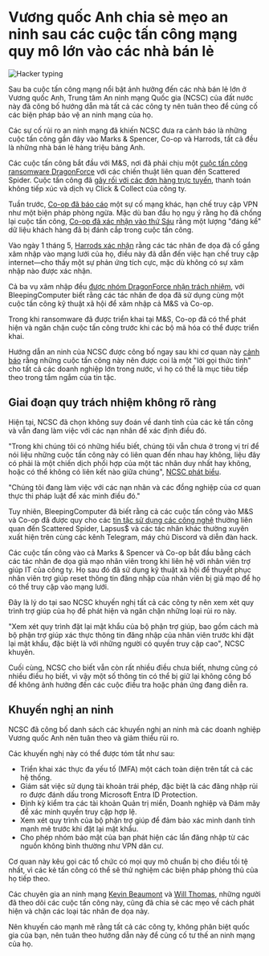 # Vương quốc Anh chia sẻ mẹo an ninh sau các cuộc tấn công mạng quy mô lớn vào các nhà bán lẻ

![Hacker typing](https://www.bleepstatic.com/content/hl-images/2022/01/14/hacker-hacking.jpg)

Sau ba cuộc tấn công mạng nổi bật ảnh hưởng đến các nhà bán lẻ lớn ở Vương quốc Anh, Trung tâm An ninh mạng Quốc gia (NCSC) của đất nước này đã công bố hướng dẫn mà tất cả các công ty nên tuân theo để củng cố các biện pháp bảo vệ an ninh mạng của họ.

Các sự cố rủi ro an ninh mạng đã khiến NCSC đưa ra cảnh báo là những cuộc tấn công gần đây vào Marks & Spencer, Co-op và Harrods, tất cả đều là những nhà bán lẻ hàng triệu bảng Anh.

Các cuộc tấn công bắt đầu với M&S, nơi đã phải chịu một [cuộc tấn công ransomware DragonForce](https://www.bleepingcomputer.com/news/security/marks-and-spencer-breach-linked-to-scattered-spider-ransomware-attack/) với các chiến thuật liên quan đến Scattered Spider. Cuộc tấn công đã [gây rối với các đơn hàng trực tuyến](https://www.bleepingcomputer.com/news/security/marks-and-spencer-pauses-online-orders-after-cyberattack/), thanh toán không tiếp xúc và dịch vụ Click & Collect của công ty.

Tuần trước, [Co-op đã báo cáo](https://www.bleepingcomputer.com/news/security/uk-retailer-co-op-shuts-down-some-it-systems-after-hack-attempt/) một sự cố mạng khác, hạn chế truy cập VPN như một biện pháp phòng ngừa. Mặc dù ban đầu họ ngụ ý rằng họ đã chống lại cuộc tấn công, [Co-op đã xác nhận vào thứ Sáu](https://www.bleepingcomputer.com/news/security/co-op-confirms-data-theft-after-dragonforce-ransomware-claims-attack/) rằng một lượng "đáng kể" dữ liệu khách hàng đã bị đánh cắp trong cuộc tấn công.

Vào ngày 1 tháng 5, [Harrods xác nhận](https://www.bleepingcomputer.com/news/security/harrods-the-next-uk-retailer-targeted-in-a-cyberattack/) rằng các tác nhân đe dọa đã cố gắng xâm nhập vào mạng lưới của họ, điều này đã dẫn đến việc hạn chế truy cập internet—cho thấy một sự phản ứng tích cực, mặc dù không có sự xâm nhập nào được xác nhận.

Cả ba vụ xâm nhập đều [được nhóm DragonForce nhận trách nhiệm](https://www.bleepingcomputer.com/news/security/co-op-confirms-data-theft-after-dragonforce-ransomware-claims-attack/), với BleepingComputer biết rằng các tác nhân đe dọa đã sử dụng cùng một cuộc tấn công kỹ thuật xã hội để xâm nhập cả M&S và Co-op.

Trong khi ransomware đã được triển khai tại M&S, Co-op đã có thể phát hiện và ngăn chặn cuộc tấn công trước khi các bộ mã hóa có thể được triển khai.

Hướng dẫn an ninh của NCSC được công bố ngay sau khi cơ quan này [cảnh báo](https://www.bleepingcomputer.com/news/security/uk-ncsc-cyberattacks-impacting-uk-retailers-are-a-wake-up-call/) rằng những cuộc tấn công này nên được coi là một "lời gọi thức tỉnh" cho tất cả các doanh nghiệp lớn trong nước, vì họ có thể là mục tiêu tiếp theo trong tầm ngắm của tin tặc.

## Giai đoạn quy trách nhiệm không rõ ràng

Hiện tại, NCSC đã chọn không suy đoán về danh tính của các kẻ tấn công và vẫn đang làm việc với các nạn nhân để xác định điều đó.

"Trong khi chúng tôi có những hiểu biết, chúng tôi vẫn chưa ở trong vị trí để nói liệu những cuộc tấn công này có liên quan đến nhau hay không, liệu đây có phải là một chiến dịch phối hợp của một tác nhân duy nhất hay không, hoặc có thể không có liên kết nào giữa chúng", [NCSC phát biểu](https://www.ncsc.gov.uk/blog-post/incidents-impacting-retailers).

"Chúng tôi đang làm việc với các nạn nhân và các đồng nghiệp của cơ quan thực thi pháp luật để xác minh điều đó."

Tuy nhiên, BleepingComputer đã biết rằng cả các cuộc tấn công vào M&S và Co-op đã được quy cho các [tin tặc sử dụng các công nghệ](https://www.bleepingcomputer.com/news/security/fbi-shares-tactics-of-notorious-scattered-spider-hacker-collective/) thường liên quan đến Scattered Spider, Lapsus$ và các tác nhân khác thường xuyên xuất hiện trên cùng các kênh Telegram, máy chủ Discord và diễn đàn hack.

Các cuộc tấn công vào cả Marks & Spencer và Co-op bắt đầu bằng cách các tác nhân đe dọa giả mạo nhân viên trong khi liên hệ với nhân viên trợ giúp IT của công ty. Họ sau đó đã sử dụng kỹ thuật xã hội để thuyết phục nhân viên trợ giúp reset thông tin đăng nhập của nhân viên bị giả mạo để họ có thể truy cập vào mạng lưới.

Đây là lý do tại sao NCSC khuyến nghị tất cả các công ty nên xem xét quy trình trợ giúp của họ để phát hiện và ngăn chặn những loại rủi ro này.

"Xem xét quy trình đặt lại mật khẩu của bộ phận trợ giúp, bao gồm cách mà bộ phận trợ giúp xác thực thông tin đăng nhập của nhân viên trước khi đặt lại mật khẩu, đặc biệt là với những người có quyền truy cập cao", NCSC khuyên.

Cuối cùng, NCSC cho biết vẫn còn rất nhiều điều chưa biết, nhưng cũng có nhiều điều họ biết, vì vậy một số thông tin có thể bị giữ lại không công bố để không ảnh hưởng đến các cuộc điều tra hoặc phản ứng đang diễn ra.

## Khuyến nghị an ninh

NCSC đã công bố danh sách các khuyến nghị an ninh mà các doanh nghiệp Vương quốc Anh nên tuân theo và giảm thiểu rủi ro.

Các khuyến nghị này có thể được tóm tắt như sau:

* Triển khai xác thực đa yếu tố (MFA) một cách toàn diện trên tất cả các hệ thống.
* Giám sát việc sử dụng tài khoản trái phép, đặc biệt là các đăng nhập rủi ro được đánh dấu trong Microsoft Entra ID Protection.
* Định kỳ kiểm tra các tài khoản Quản trị miền, Doanh nghiệp và Đám mây để xác minh quyền truy cập hợp lệ.
* Xem xét quy trình của bộ phận trợ giúp để đảm bảo xác minh danh tính mạnh mẽ trước khi đặt lại mật khẩu.
* Cho phép nhóm bảo mật của bạn phát hiện các lần đăng nhập từ các nguồn không bình thường như VPN dân cư.

Cơ quan này kêu gọi các tổ chức có mọi quy mô chuẩn bị cho điều tồi tệ nhất, vì các kẻ tấn công có thể sẽ thử nghiệm các biện pháp phòng thủ của họ tiếp theo.

Các chuyên gia an ninh mạng [Kevin Beaumont](https://doublepulsar.com/dragonforce-ransomware-cartel-attacks-on-uk-high-street-retailers-walking-in-the-front-door-52ed8ba68534) và [Will Thomas](https://www.sans.org/blog/defending-against-scattered-spider-and-the-com-with-cybercrime-intelligence/), những người đã theo dõi các cuộc tấn công này, cũng đã chia sẻ các mẹo về cách phát hiện và chặn các loại tác nhân đe dọa này.

Nên khuyến cáo mạnh mẽ rằng tất cả các công ty, không phân biệt quốc gia của bạn, nên tuân theo hướng dẫn này để củng cố tư thế an ninh mạng của họ.